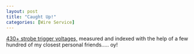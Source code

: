```yaml
---
layout: post
title: "Caught Up!"
categories: [Wire Service]
---
```

<a href="/photo/strobeVolts.html">430+ strobe trigger voltages,</a> measured and indexed with the help of a few hundred of my closest personal friends..... oy!

<!--more-->

